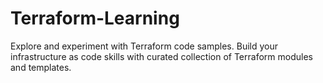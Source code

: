# Terraform-Learning
Explore and experiment with Terraform code samples. Build your infrastructure as code skills with curated collection of Terraform modules and templates.
